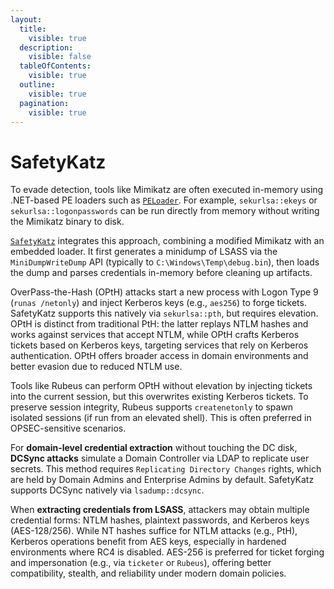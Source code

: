 ```yaml
---
layout:
  title:
    visible: true
  description:
    visible: false
  tableOfContents:
    visible: true
  outline:
    visible: true
  pagination:
    visible: true
---
```


# SafetyKatz

To evade detection, tools like Mimikatz are often executed in-memory using .NET-based PE loaders such as [`PELoader`](https://github.com/re4lity/subTee-gits-backups/blob/master/PELoader.cs). For example, `sekurlsa::ekeys` or `sekurlsa::logonpasswords` can be run directly from memory without writing the Mimikatz binary to disk.

[`SafetyKatz`](https://github.com/GhostPack/SafetyKatz) integrates this approach, combining a modified Mimikatz with an embedded loader. It first generates a minidump of LSASS via the `MiniDumpWriteDump` API (typically to `C:\Windows\Temp\debug.bin`), then loads the dump and parses credentials in-memory before cleaning up artifacts.

OverPass-the-Hash (OPtH) attacks start a new process with Logon Type 9 (`runas /netonly`) and inject Kerberos keys (e.g., `aes256`) to forge tickets. SafetyKatz supports this natively via `sekurlsa::pth`, but requires elevation. OPtH is distinct from traditional PtH: the latter replays NTLM hashes and works against services that accept NTLM, while OPtH crafts Kerberos tickets based on Kerberos keys, targeting services that rely on Kerberos authentication. OPtH offers broader access in domain environments and better evasion due to reduced NTLM use.

Tools like Rubeus can perform OPtH without elevation by injecting tickets into the current session, but this overwrites existing Kerberos tickets. To preserve session integrity, Rubeus supports `createnetonly` to spawn isolated sessions (if run from an elevated shell). This is often preferred in OPSEC-sensitive scenarios.

For **domain-level credential extraction** without touching the DC disk, **DCSync attacks** simulate a Domain Controller via LDAP to replicate user secrets. This method requires `Replicating Directory Changes` rights, which are held by Domain Admins and Enterprise Admins by default. SafetyKatz supports DCSync natively via `lsadump::dcsync`.

When **extracting credentials from LSASS**, attackers may obtain multiple credential forms: NTLM hashes, plaintext passwords, and Kerberos keys (AES-128/256). While NT hashes suffice for NTLM attacks (e.g., PtH), Kerberos operations benefit from AES keys, especially in hardened environments where RC4 is disabled. AES-256 is preferred for ticket forging and impersonation (e.g., via `ticketer` or `Rubeus`), offering better compatibility, stealth, and reliability under modern domain policies.
